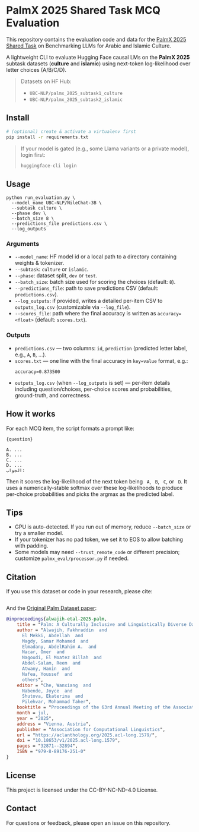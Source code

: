 # PalmX 2025 Shared Task MCQ Evaluation

This repository contains the evaluation code and data for the [PalmX 2025 Shared Task](https://palmx.dlnlp.ai/index.html) on Benchmarking LLMs for Arabic and Islamic Culture.

A lightweight CLI to evaluate Hugging Face causal LMs on the **PalmX 2025** subtask datasets (**culture** and **islamic**) using next-token log-likelihood over letter choices (A/B/C/D).

> Datasets on HF Hub:
> - `UBC-NLP/palmx_2025_subtask1_culture`
> - `UBC-NLP/palmx_2025_subtask2_islamic`

## Install

```bash
# (optional) create & activate a virtualenv first
pip install -r requirements.txt
```

> If your model is gated (e.g., some Llama variants or a private model), login first:
>
> ```bash
> huggingface-cli login
> ```

## Usage

```
python run_evaluation.py \
  --model_name UBC-NLP/NileChat-3B \
  --subtask culture \
  --phase dev \
  --batch_size 8 \
  --predictions_file predictions.csv \
  --log_outputs
```

### Arguments

- `--model_name`: HF model id or a local path to a directory containing weights & tokenizer.
- `--subtask`: `culture` or `islamic`.
- `--phase`: dataset split, `dev` or `test`.
- `--batch_size`: batch size used for scoring the choices (default: `8`).
- `--predictions_file`: path to save predictions CSV (default: `predictions.csv`).
- `--log_outputs`: if provided, writes a detailed per-item CSV to `outputs_log.csv` (customizable via `--log_file`).
- `--scores_file`: path where the final accuracy is written as `accuracy=<float>` (default: `scores.txt`).

### Outputs

- `predictions.csv` — two columns: `id`, `prediction` (predicted letter label, e.g., `A`, `B`, ...).
- `scores.txt` — one line with the final accuracy in `key=value` format, e.g.:
  ```
  accuracy=0.873500
  ```
- `outputs_log.csv` (when `--log_outputs` is set) — per-item details including question/choices, per-choice scores and probabilities, ground-truth, and correctness.

## How it works

For each MCQ item, the script formats a prompt like:

```
{question}

A. ...
B. ...
C. ...
D. ...
الجواب:
```

Then it scores the log-likelihood of the next token being ` A`, ` B`, ` C`, or ` D`. It uses a numerically-stable softmax over these log-likelihoods to produce per-choice probabilities and picks the argmax as the predicted label.

## Tips

- GPU is auto-detected. If you run out of memory, reduce `--batch_size` or try a smaller model.
- If your tokenizer has no pad token, we set it to EOS to allow batching with padding.
- Some models may need `--trust_remote_code` or different precision; customize `palmx_eval/processor.py` if needed.

## Citation
If you use this dataset or code in your research, please cite:

```bibtex


```

And the [Original Palm Dataset paper](https://aclanthology.org/2025.acl-long.1579/):
```bibtex
@inproceedings{alwajih-etal-2025-palm,
    title = "Palm: A Culturally Inclusive and Linguistically Diverse Dataset for {A}rabic {LLM}s",
    author = "Alwajih, Fakhraddin  and
      El Mekki, Abdellah  and
      Magdy, Samar Mohamed  and
      Elmadany, AbdelRahim A.  and
      Nacar, Omer  and
      Nagoudi, El Moatez Billah  and
      Abdel-Salam, Reem  and
      Atwany, Hanin  and
      Nafea, Youssef  and
      others",
    editor = "Che, Wanxiang  and
      Nabende, Joyce  and
      Shutova, Ekaterina  and
      Pilehvar, Mohammad Taher",
    booktitle = "Proceedings of the 63rd Annual Meeting of the Association for Computational Linguistics (Volume 1: Long Papers)",
    month = jul,
    year = "2025",
    address = "Vienna, Austria",
    publisher = "Association for Computational Linguistics",
    url = "https://aclanthology.org/2025.acl-long.1579/",
    doi = "10.18653/v1/2025.acl-long.1579",
    pages = "32871--32894",
    ISBN = "979-8-89176-251-0"
}

```

## License
This project is licensed under the CC-BY-NC-ND-4.0 License.

## Contact
For questions or feedback, please open an issue on this repository.
